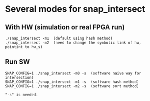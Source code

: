 # Several modes for snap_intersect

## With HW (simulation or real FPGA run)

	./snap_intersect -m1  (default using hash method)
	./snap_intersect -m2  (need to change the symbolic link of hw, pointint to hw_s)

## Run SW

	SNAP_CONFIG=1 ./snap_intersect -m0 -s  (software naive way for intersection)
	SNAP_CONFIG=1 ./snap_intersect -m1 -s  (software hash method)
	SNAP_CONFIG=1 ./snap_intersect -m2 -s  (software sort method)

	"-s" is needed. 
